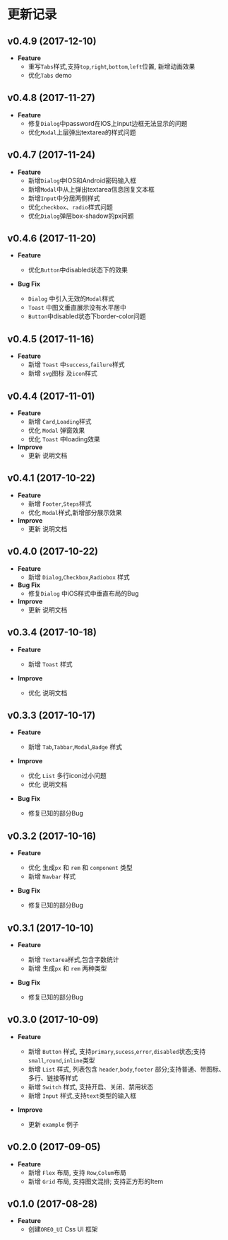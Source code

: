 # 更新记录


## v0.4.9 (2017-12-10)

-  **Feature**
    - 重写`Tabs`样式,支持`top`,`right`,`bottom`,`left`位置, 新增动画效果
    - 优化`Tabs` demo


## v0.4.8 (2017-11-27)

-  **Feature**
    - 修复`Dialog`中password在IOS上input边框无法显示的问题
    - 优化`Modal`上层弹出textarea的样式问题

## v0.4.7 (2017-11-24)

-  **Feature**
    - 新增`Dialog`中IOS和Android密码输入框
    - 新增`Modal`中从上弹出textarea信息回复文本框
    - 新增`Input`中分居两侧样式
    - 优化`checkbox`、`radio`样式问题
    - 优化`Dialog`弹层box-shadow的px问题


## v0.4.6 (2017-11-20)

-  **Feature**
    - 优化`Button`中disabled状态下的效果

-  **Bug Fix**
    - `Dialog` 中引入无效的`Modal`样式
    - `Toast` 中图文垂直展示没有水平居中 
    - `Button`中disabled状态下border-color问题
    


## v0.4.5 (2017-11-16)
-  **Feature**
    - 新增 `Toast` 中`success`,`failure`样式
    - 新增 `svg`图标 及`icon`样式

## v0.4.4 (2017-11-01)
-  **Feature**
    - 新增 `Card`,`Loading`样式
    - 优化 `Modal` 弹窗效果
    - 优化 `Toast` 中loading效果 
-  **Improve**
    - 更新 说明文档


## v0.4.1 (2017-10-22)
-  **Feature**
    - 新增 `Footer`,`Steps`样式
    - 优化 `Modal`样式,新增部分展示效果
-  **Improve**
    - 更新 说明文档


## v0.4.0 (2017-10-22)
-  **Feature**
    - 新增 `Dialog`,`Checkbox`,`Radiobox` 样式
-  **Bug Fix**
    - 修复`Dialog` 中iOS样式中垂直布局的Bug    
-  **Improve**
    - 更新 说明文档

## v0.3.4 (2017-10-18)
-  **Feature**
    - 新增 `Toast` 样式

-  **Improve**
    - 优化 说明文档


## v0.3.3 (2017-10-17)
-  **Feature**
    - 新增 `Tab`,`Tabbar`,`Modal`,`Badge` 样式

-  **Improve**
    - 优化 `List` 多行icon过小问题
    - 优化 说明文档

-  **Bug Fix**
    -  修复已知的部分Bug


## v0.3.2 (2017-10-16)
-  **Feature**
    - 优化 生成`px` 和 `rem` 和 `component` 类型
    - 新增 `Navbar` 样式

-  **Bug Fix**
    - 修复已知的部分Bug


## v0.3.1 (2017-10-10)

-  **Feature**
    - 新增 `Textarea`样式,包含字数统计
    - 新增 生成`px` 和 `rem` 两种类型


-  **Bug Fix**
    - 修复已知的部分Bug

## v0.3.0 (2017-10-09)

- **Feature**
    - 新增 `Button` 样式, 支持`primary`,`sucess`,`error`,`disabled`状态;支持`small`,`round`,`inline`类型
    - 新增 `List` 样式, 列表包含 `header`,`body`,`footer` 部分;支持普通、带图标、多行、链接等样式
    - 新增 `Switch` 样式, 支持开启、关闭、禁用状态
    - 新增 `Input` 样式,支持`text`类型的输入框


- **Improve**
    - 更新 `example` 例子

## v0.2.0 (2017-09-05)

- **Feature**
    - 新增 `Flex` 布局, 支持 `Row`,`Colum`布局
    - 新增 `Grid` 布局, 支持图文混排; 支持正方形的Item

## v0.1.0 (2017-08-28)

- **Feature**
    - 创建`OREO_UI` Css UI 框架
